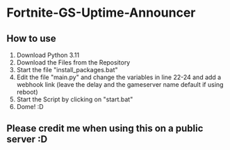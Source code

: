 # Fortnite-GS-Uptime-Announcer
 ## How to use
 1. Download Python 3.11
 2. Download the Files from the Repository
 3. Start the file "install_packages.bat"
 4. Edit the file "main.py" and change the variables in line 22-24 and add a webhook link (leave the delay and the gameserver name default if using reboot)
 5. Start the Script by clicking on "start.bat"
 6. Dome! :D

## Please credit me when using this on a public server :D
